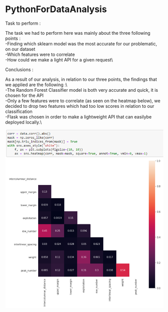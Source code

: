 # PythonForDataAnalysis
Task to perform :

The task we had to perform here was mainly about the three following points :\
-Finding which sklearn model was the most accurate for our problematic, on our dataset\
-Which features were to correlate\
-How could we make a light API for a given request\\

Conclusions :

As a result of our analysis, in relation to our three points, the findings that we applied are the following :\\\
-The Random Forest Classifier model is both very accurate and quick, it is chosen for the API\
-Only a few features were to correlate (as seen on the heatmap below), we decided to drop two features which had too low scores in relation to our classification\
-Flask was chosen in order to make a lightweight API that can easilybe deployed locally.\

![Alt text](heatmap.PNG?raw=true "Heatmap")
